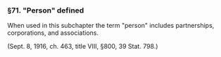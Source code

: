### §71. "Person" defined ###

When used in this subchapter the term "person" includes partnerships, corporations, and associations.

(Sept. 8, 1916, ch. 463, title VIII, §800, 39 Stat. 798.)